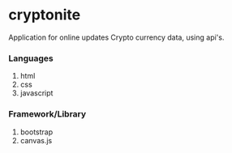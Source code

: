 # cryptonite
Application for online updates Crypto currency data,  using api's.

### Languages
1. html
2. css
3. javascript

### Framework/Library
1. bootstrap
2. canvas.js
